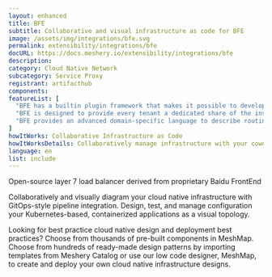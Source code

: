 ```yaml
---
layout: enhanced
title: BFE
subtitle: Collaborative and visual infrastructure as code for BFE
image: /assets/img/integrations/bfe.svg
permalink: extensibility/integrations/bfe
docURL: https://docs.meshery.io/extensibility/integrations/bfe
description: 
category: Cloud Native Network
subcategory: Service Proxy
registrant: artifacthub
components: 
featureList: [
  "BFE has a builtin plugin framework that makes it possible to develop new features rapidly by writing plugins.",
  "BFE is designed to provide every tenant a dedicated share of the instance. Each tenant&ldquos configuration is isolated and remains invisible to other tenants",
  "BFE provides an advanced domain-specific language to describe routing rules which are easy to understand and maintain."
]
howItWorks: Collaborative Infrastructure as Code
howItWorksDetails: Collaboratively manage infrastructure with your coworkers synchronously sharing the same designs.
language: en
list: include
---
```

<p>
Open-source layer 7 load balancer derived from proprietary Baidu FrontEnd
</p>
<p>
    Collaboratively and visually diagram your cloud native infrastructure with GitOps-style pipeline integration. Design, test, and manage configuration your Kubernetes-based, containerized applications as a visual topology.
</p>
<p>
    Looking for best practice cloud native design and deployment best practices? Choose from thousands of pre-built components in MeshMap. Choose from hundreds of ready-made design patterns by importing templates from Meshery Catalog or use our low code designer, MeshMap, to create and deploy your own cloud native infrastructure designs.
</p>
